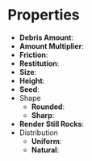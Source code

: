 

# Properties

- **Debris Amount**: 
- **Amount Multiplier**: 
- **Friction**: 
- **Restitution**: 
- **Size**: 
- **Height**: 
- **Seed**: 
- Shape
  - **Rounded**: <desc>
  - **Sharp**: <desc>
- **Render Still Rocks**: 
- Distribution
  - **Uniform**: <desc>
  - **Natural**: <desc>



